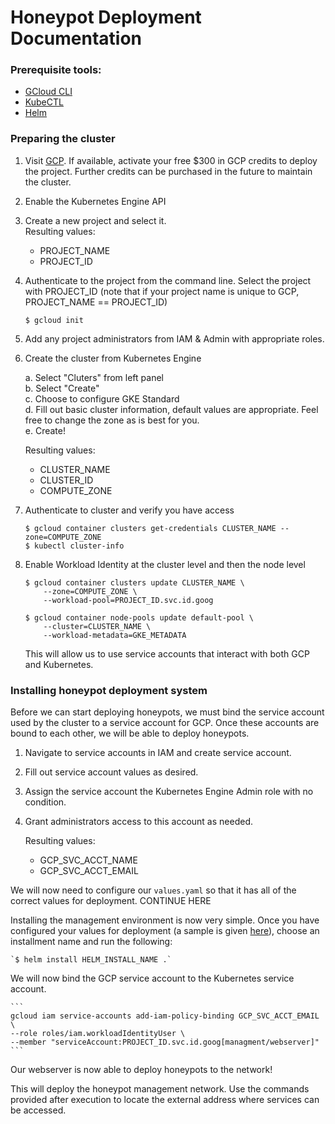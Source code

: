 # Honeypot Deployment Documentation

### Prerequisite tools:
- [GCloud CLI](https://cloud.google.com/sdk/docs/install)
- [KubeCTL](https://kubernetes.io/docs/tasks/tools/#kubectl)
- [Helm](https://helm.sh/docs/intro/install/)


### Preparing the cluster

1. Visit [GCP](https://console.cloud.google.com). If available, activate your free $300 in GCP credits to deploy the project. Further credits can be purchased in the future to maintain the cluster.

2. Enable the Kubernetes Engine API

3. Create a new project and select it.  
	Resulting values:
	- PROJECT_NAME
	- PROJECT_ID
	
4. Authenticate to the project from the command line. Select the project with PROJECT_ID (note that if your project name is unique to GCP, PROJECT_NAME == PROJECT_ID)

	`$ gcloud init`

5. Add any project administrators from IAM & Admin with appropriate roles.

6. Create the cluster from Kubernetes Engine

	a. Select "Cluters" from left panel  
	b. Select "Create"  
	c. Choose to configure GKE Standard  
	d. Fill out basic cluster information, default values are appropriate. Feel free to change the zone as is best for you.  
	e. Create!

    Resulting values:
	- CLUSTER_NAME
	- CLUSTER_ID
	- COMPUTE_ZONE

7. Authenticate to cluster and verify you have access

	`$ gcloud container clusters get-credentials CLUSTER_NAME --zone=COMPUTE_ZONE`  
	`$ kubectl cluster-info`

8. Enable Workload Identity at the cluster level and then the node level
	
	```
	$ gcloud container clusters update CLUSTER_NAME \
	    --zone=COMPUTE_ZONE \
	    --workload-pool=PROJECT_ID.svc.id.goog
	```

	```
	$ gcloud container node-pools update default-pool \
    	--cluster=CLUSTER_NAME \
    	--workload-metadata=GKE_METADATA
	```

	This will allow us to use service accounts that interact with both GCP and Kubernetes.


### Installing honeypot deployment system

Before we can start deploying honeypots, we must bind the service account used by the cluster to a service account for GCP. Once these accounts are bound to each other, we will be able to deploy honeypots.

1. Navigate to service accounts in IAM and create service account.

2. Fill out service account values as desired.

3. Assign the service account the Kubernetes Engine Admin role with no condition.

4. Grant administrators access to this account as needed.

	Resulting values:
	- GCP_SVC_ACCT_NAME
	- GCP_SVC_ACCT_EMAIL


We will now need to configure our `values.yaml` so that it has all of the correct values for deployment. CONTINUE HERE

Installing the management environment is now very simple. Once you have configured your values for deployment (a sample is given [here](./values.yaml.sample)), choose an installment name and run the following:

	`$ helm install HELM_INSTALL_NAME .`

We will now bind the GCP service account to the Kubernetes service account.
	
	```
	gcloud iam service-accounts add-iam-policy-binding GCP_SVC_ACCT_EMAIL \
    --role roles/iam.workloadIdentityUser \
    --member "serviceAccount:PROJECT_ID.svc.id.goog[managment/webserver]"
	```

Our webserver is now able to deploy honeypots to the network!


This will deploy the honeypot management network. Use the commands provided after execution to locate the external address where services can be accessed.
